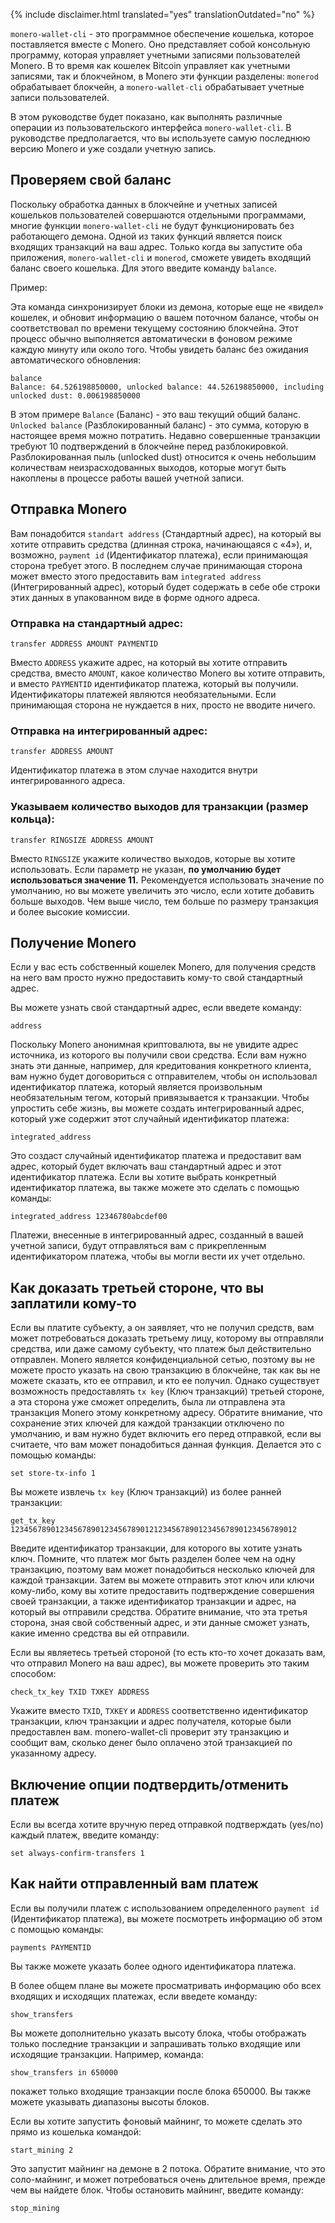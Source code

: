{% include disclaimer.html translated="yes" translationOutdated="no" %}

`monero-wallet-cli` - это программное обеспечение кошелька, которое поставляется вместе с Monero. Оно представляет собой консольную программу, которая управляет учетными записями пользователей Monero. В то время как кошелек Bitcoin управляет как учетными записями, так и блокчейном, в Monero эти функции разделены: `monerod` обрабатывает блокчейн, а `monero-wallet-cli` обрабатывает учетные записи пользователей.

В этом руководстве будет показано, как выполнять различные операции из пользовательского интерфейса `monero-wallet-cli`. В руководстве предполагается, что вы используете самую последнюю версию Monero и уже создали учетную запись.


## Проверяем свой баланс

Поскольку обработка данных в блокчейне и учетных записей кошельков пользователей совершаются отдельными программами, многие функции `monero-wallet-cli` не будут функционировать без работающего демона. Одной из таких функций является поиск входящих транзакций на ваш адрес. Только когда вы запустите оба приложения, `monero-wallet-cli` и `monerod`, сможете увидеть входящий баланс своего кошелька. Для этого введите команду `balance`.

Пример:

Эта команда синхронизирует блоки из демона, которые еще не «видел» кошелек, и обновит информацию о вашем поточном балансе, чтобы он соответствовал по времени текущему состоянию блокчейна. Этот процесс обычно выполняется автоматически в фоновом режиме каждую минуту или около того. Чтобы увидеть баланс без ожидания автоматического обновления:

    balance
    Balance: 64.526198850000, unlocked balance: 44.526198850000, including unlocked dust: 0.006198850000

В этом примере `Balance` (Баланс) - это ваш текущий общий баланс. `Unlocked balance` (Разблокированный баланс) - это сумма, которую в настоящее время можно потратить. Недавно совершенные транзакции требуют 10 подтверждений в блокчейне перед разблокировкой. Разблокированная пыль (unlocked dust) относится к очень небольшим количествам неизрасходованных выходов, которые могут быть накоплены в процессе работы вашей учетной записи.

## Отправка Monero

Вам понадобится `standart address` (Стандартный адрес), на который вы хотите отправить средства (длинная строка, начинающаяся с «4»), и, возможно, `payment id` (Идентификатор платежа), если принимающая сторона требует этого. В последнем случае принимающая сторона может вместо этого предоставить вам `integrated address` (Интегрированный адрес), который будет содержать в себе обе строки этих данных в упакованном виде в форме одного адреса.

### Отправка на стандартный адрес:

    transfer ADDRESS AMOUNT PAYMENTID

Вместо `ADDRESS` укажите адрес, на который вы хотите отправить средства, вместо `AMOUNT`, какое количество Monero вы хотите отправить, и вместо `PAYMENTID` идентификатор платежа, который вы получили. Идентификаторы платежей являются необязательными. Если принимающая сторона не нуждается в них, просто не вводите ничего.

### Отправка на интегрированный адрес:

    transfer ADDRESS AMOUNT

Идентификатор платежа в этом случае находится внутри интегрированного адреса.

### Указываем количество выходов для транзакции (размер кольца):

    transfer RINGSIZE ADDRESS AMOUNT

Вместо `RINGSIZE` укажите количество выходов, которые вы хотите использовать. Если параметр не указан, **по умолчанию будет использоваться значение 11.** Рекомендуется использовать значение по умолчанию, но вы можете увеличить это число, если хотите добавить больше выходов. Чем выше число, тем больше по размеру транзакция и более высокие комиссии.


## Получение Monero

Если у вас есть собственный кошелек Monero, для получения средств на него вам просто нужно предоставить кому-то свой стандартный адрес.

Вы можете узнать свой стандартный адрес, если введете команду:

    address

Поскольку Monero анонимная криптовалюта, вы не увидите адрес источника, из которого вы получили свои средства. Если вам нужно знать эти данные, например, для кредитования конкретного клиента, вам нужно будет договориться с отправителем, чтобы он использовал идентификатор платежа, который является произвольным необязательным тегом, который привязывается к транзакции. Чтобы упростить себе жизнь, вы можете создать интегрированный адрес, который уже содержит этот случайный идентификатор платежа:

    integrated_address

Это создаст случайный идентификатор платежа и предоставит вам адрес, который будет включать ваш стандартный адрес и этот идентификатор платежа. Если вы хотите выбрать конкретный идентификатор платежа, вы также можете это сделать с помощью команды:

    integrated_address 12346780abcdef00

Платежи, внесенные в интегрированный адрес, созданный в вашей учетной записи, будут отправляться вам с прикрепленным идентификатором платежа, чтобы вы могли вести их учет отдельно.


## Как доказать третьей стороне, что вы заплатили кому-то

Если вы платите субъекту, а он заявляет, что не получил средств, вам может потребоваться доказать третьему лицу, которому вы отправляли средства, или даже самому субъекту, что платеж был действительно отправлен. Monero является конфиденциальной сетью, поэтому вы не можете просто указать на свою транзакцию в блокчейне, так как вы не можете сказать, кто ее отправил, и кто ее получил. Однако существует возможность предоставлять `tx key` (Ключ транзакций) третьей стороне, а эта сторона уже сможет определить, была ли отправлена эта транзакция Monero этому конкретному адресу. Обратите внимание, что сохранение этих ключей для каждой транзакции отключено по умолчанию, и вам нужно будет включить его перед отправкой, если вы считаете, что вам может понадобиться данная функция. Делается это с помощью команды:

    set store-tx-info 1

Вы можете извлечь `tx key` (Ключ транзакций) из более ранней транзакции:

    get_tx_key 1234567890123456789012345678901212345678901234567890123456789012

Введите идентификатор транзакции, для которого вы хотите узнать ключ. Помните, что платеж мог быть разделен более чем на одну транзакцию, поэтому вам может понадобиться несколько ключей для каждой транзакции. Затем вы можете отправить этот ключ или ключи кому-либо, кому вы хотите предоставить подтверждение совершения своей транзакции, а также идентификатор транзакции и адрес, на который вы отправили средства. Обратите внимание, что эта третья сторона, зная свой собственный адрес, и эти данные сможет узнать, какие именно средства вы ей отправили.

Если вы являетесь третьей стороной (то есть кто-то хочет доказать вам, что отправил Monero на ваш адрес), вы можете проверить это таким способом:

    check_tx_key TXID TXKEY ADDRESS

Укажите вместо `TXID`, `TXKEY` и `ADDRESS` соответственно идентификатор транзакции, ключ транзакции и адрес получателя, которые были предоставлен вам. monero-wallet-cli проверит эту транзакцию и сообщит вам, сколько денег было оплачено этой транзакцией по указанному адресу.


## Включение опции подтвердить/отменить платеж

Если вы всегда хотите вручную перед отправкой подтверждать (yes/no) каждый платеж, введите команду:

    set always-confirm-transfers 1


## Как найти отправленный вам платеж

Если вы получили платеж с использованием определенного `payment id` (Идентификатор платежа), вы можете посмотреть информацию об этом с помощью команды:

    payments PAYMENTID

Вы также можете указать более одного идентификатора платежа.

В более общем плане вы можете просматривать информацию обо всех входящих и исходящих платежах, если введете команду:

    show_transfers

Вы можете дополнительно указать высоту блока, чтобы отображать только последние транзакции и запрашивать только входящие или исходящие транзакции. Например, команда:

    show_transfers in 650000

покажет только входящие транзакции после блока 650000. Вы также можете указывать диапазоны высоты блоков.

Если вы хотите запустить фоновый майнинг, то можете сделать это прямо из кошелька командой:

    start_mining 2

Это запустит майнинг на демоне в 2 потока. Обратите внимание, что это соло-майнинг, и может потребоваться очень длительное время, прежде чем вы найдете блок. Чтобы остановить майнинг, введите команду:

    stop_mining
